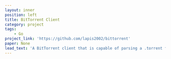 ```yaml
---
layout: inner
position: left
title: BitTorrent Client
category: project
tags: 
    - Go
project_link: 'https://github.com/lapis2002/bittorrent'
paper: None
lead_text: 'A BitTorrent client that is capable of parsing a .torrent file and downloading a file from a peer following tutorial from CodeCrafters.'
---
```

